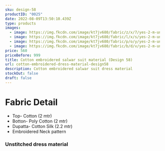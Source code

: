 ```yaml
---
sku: design-58
productID: "0025"
date: 2022-08-09T13:50:10.439Z
type: products
images:
  - image: https://img.fkcdn.com/image/kt7jv680/fabric/z/x/7/yes-2-m-unstitched-2-2-m-design-58-sun-fashion-and-lifestyle-original-imag6hwrjgqgebqj.jpeg
  - image: https://img.fkcdn.com/image/kt7jv680/fabric/l/x/s/yes-2-m-unstitched-2-2-m-design-58-sun-fashion-and-lifestyle-original-imag6hwznkc6zymb.jpeg
  - image: https://img.fkcdn.com/image/kt7jv680/fabric/p/o/y/yes-2-m-unstitched-2-2-m-design-58-sun-fashion-and-lifestyle-original-imag6hxy3qaj22ze.jpeg
  - image: https://img.fkcdn.com/image/kt7jv680/fabric/b/d/v/yes-2-m-unstitched-2-2-m-design-58-sun-fashion-and-lifestyle-original-imag6hwud44jh3zf.jpeg
price: 560
priceBefore: 999
title: Cotton embroidered salwar suit material (Design 58)
url: cotton-embroidered-dress-material-design58
description: Cotton embroidered salwar suit dress material
stockOut: false
draft: false
---
```

# Fabric Detail
- Top- Cotton (2 mtr)
- Botton- Poly Cotton (2 mtr)
- Dupatta- Cotton Silk (2.2 mtr)
- Embroidered Neck pattern

### Unstitched dress material